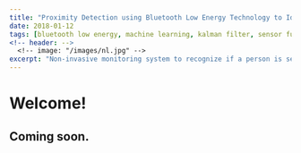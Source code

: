 ```yaml
---
title: "Proximity Detection using Bluetooth Low Energy Technology to Identify Seated People"
date: 2018-01-12
tags: [bluetooth low energy, machine learning, kalman filter, sensor fusion, web application]
<!-- header: -->
  <!-- image: "/images/nl.jpg" -->
excerpt: "Non-invasive monitoring system to recognize if a person is seated in a chair using Bluetooth Low Energy (BLE) technology."
---
```


# Welcome!

## Coming soon.